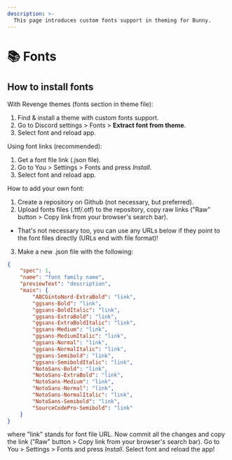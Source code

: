 ```yaml
---
description: >-
  This page introduces custom fonts support in theming for Bunny.
---
```


# 📚 Fonts

## How to install fonts

With Revenge themes (fonts section in theme file):
1. Find & install a theme with custom fonts support.
2. Go to Discord settings > Fonts > **Extract font from theme**.
3. Select font and reload app.

Using font links (recommended):
1. Get a font file link (.json file).
2. Go to You > Settings > Fonts and press *Install*.
3. Select font and reload app.

How to add your own font:
1. Create a repository on Github (not necessary, but preferred).
2. Upload fonts files (.ttf/.otf) to the repository, copy raw links ("Raw" button > Copy link from your browser's search bar).
- That's not necessary too, you can use any URLs below if they point to the font files directly (URLs end with file format)!
3. Make a new .json file with the following:
```json
{
    "spec": 1,
    "name": "font family name",
    "previewText": "description",
    "main": {
        "ABCGintoNord-ExtraBold": "link",
        "ggsans-Bold": "link",
        "ggsans-BoldItalic": "link",
        "ggsans-ExtraBold": "link",
        "ggsans-ExtraBoldItalic": "link",
        "ggsans-Medium": "link",
        "ggsans-MediumItalic": "link",
        "ggsans-Normal": "link",
        "ggsans-NormalItalic": "link",
        "ggsans-Semibold": "link",
        "ggsans-SemiboldItalic": "link",
        "NotoSans-Bold": "link",
        "NotoSans-ExtraBold": "link",
        "NotoSans-Medium": "link",
        "NotoSans-Normal": "link",
        "NotoSans-NormalItalic": "link",
        "NotoSans-Semibold": "link",
        "SourceCodePro-Semibold": "link"
    }
}
```
where "link" stands for font file URL.
Now commit all the changes and copy the link ("Raw" button > Copy link from your browser's search bar). Go to You > Settings > Fonts and press *Install*. Select font and reload the app!
